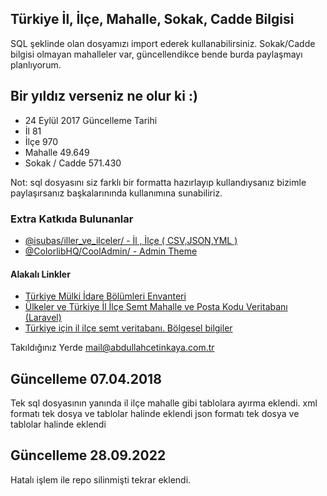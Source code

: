 ## Türkiye İl, İlçe, Mahalle, Sokak, Cadde Bilgisi
SQL şeklinde olan dosyamızı import ederek kullanabilirsiniz. Sokak/Cadde bilgisi olmayan mahalleler var, güncellendikce bende burda paylaşmayı planlıyorum.

## Bir yıldız verseniz ne olur ki :)
- 24 Eylül 2017 Güncelleme Tarihi
- İl 81
- İlçe 970
- Mahalle 49.649 
- Sokak / Cadde 571.430

Not: sql dosyasını siz farklı bir formatta hazırlayıp kullandıysanız bizimle paylaşırsanız başkalarınında kullanımına sunabiliriz.

### Extra Katkıda Bulunanlar
- [@isubas/iller_ve_ilceler/ - İl , İlçe ( CSV,JSON,YML ) ](https://github.com/isubas/iller_ve_ilceler/)
- [@ColorlibHQ/CoolAdmin/ - Admin Theme ](https://github.com/ColorlibHQ/CoolAdmin)


#### Alakalı Linkler
- [Türkiye Mülki İdare Bölümleri Envanteri ](https://www.e-icisleri.gov.tr/Anasayfa/MulkiIdariBolumleri.aspx)
- [Ülkeler ve Türkiye İl İlçe Semt Mahalle ve Posta Kodu Veritabanı (Laravel) ](https://github.com/epigra/tr-geozones)
- [Türkiye için il ilçe semt veritabanı. Bölgesel bilgiler](https://github.com/melihkorkmaz/il-ilce-mahalle-geolocation-rest-api)


Takıldığınız Yerde mail@abdullahcetinkaya.com.tr

## Güncelleme 07.04.2018
Tek sql dosyasının yanında il ilçe mahalle gibi tablolara ayırma eklendi.
xml formatı tek dosya ve tablolar halinde eklendi
json formatı tek dosya ve tablolar halinde eklendi




## Güncelleme 28.09.2022
Hatalı işlem ile repo silinmişti tekrar eklendi.
